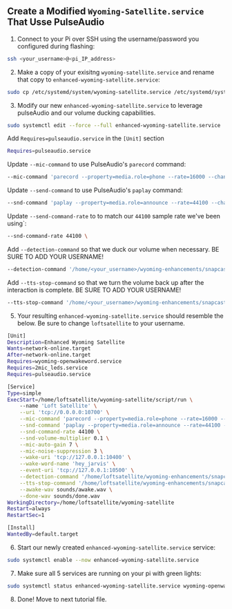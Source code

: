 ## Create a Modified `Wyoming-Satellite.service` That Usse PulseAudio

1. Connect to your Pi over SSH using the username/password you configured during flashing:
```sh
ssh <your_username>@<pi_IP_address>
```

2. Make a copy of your exisitng `wyoming-satellite.service` and rename that copy to `enhanced-wyoming-satellite.service`:
```sh
sudo cp /etc/systemd/system/wyoming-satellite.service /etc/systemd/system/enhanced-wyoming-satellite.service
```

3. Modify our new `enhanced-wyoming-satellite.service` to leverage pulseAudio and our volume ducking capabilities.
```sh
sudo systemctl edit --force --full enhanced-wyoming-satellite.service
```

Add `Requires=pulseaudio.service` in the `[Unit]` section
```sh
Requires=pulseaudio.service
```

Update `--mic-command` to use PulseAudio's `parecord` command:
```sh
--mic-command 'parecord --property=media.role=phone --rate=16000 --channels=1 --format=s16le --raw --latency-msec 10' \
```

Update `--send-command` to use PulseAudio's `paplay` command:
```sh
--snd-command 'paplay --property=media.role=announce --rate=44100 --channels=1 --format=s16le --raw --latency-msec 10' \
```

Update `--send-command-rate` to to match our `44100` sample rate we've been using`:
```sh
--snd-command-rate 44100 \
```

Add `--detection-command` so that we duck our volume when necessary.  BE SURE TO ADD YOUR USERNAME!
```sh
--detection-command '/home/<your_username>/wyoming-enhancements/snapcast/scripts/awake.sh' \
```

Add `--tts-stop-command` so that we turn the volume back up after the interaction is complete.  BE SURE TO ADD YOUR USERNAME!
```sh
--tts-stop-command '/home/<your_username>/wyoming-enhancements/snapcast/scripts/done.sh' \
```

5. Your resulting `enhanced-wyoming-satellite.service` should resemble the below.  Be sure to change `loftsatellite` to your username.
```sh
[Unit]
Description=Enhanced Wyoming Satellite
Wants=network-online.target
After=network-online.target
Requires=wyoming-openwakeword.service
Requires=2mic_leds.service
Requires=pulseaudio.service

[Service]
Type=simple
ExecStart=/home/loftsatellite/wyoming-satellite/script/run \
    --name 'Loft Satellite' \
    --uri 'tcp://0.0.0.0:10700' \
    --mic-command 'parecord --property=media.role=phone --rate=16000 --channels=1 --format=s16le --raw --latency-msec 10' \
    --snd-command 'paplay --property=media.role=announce --rate=44100 --channels=1 --format=s16le --raw --latency-msec 10' \
    --snd-command-rate 44100 \
    --snd-volume-multiplier 0.1 \
    --mic-auto-gain 7 \
    --mic-noise-suppression 3 \
    --wake-uri 'tcp://127.0.0.1:10400' \
    --wake-word-name 'hey_jarvis' \
    --event-uri 'tcp://127.0.0.1:10500' \
    --detection-command '/home/loftsatellite/wyoming-enhancements/snapcast/scripts/awake.sh' \
    --tts-stop-command '/home/loftsatellite/wyoming-enhancements/snapcast/scripts/done.sh' \
    --awake-wav sounds/awake.wav \
    --done-wav sounds/done.wav
WorkingDirectory=/home/loftsatellite/wyoming-satellite
Restart=always
RestartSec=1

[Install]
WantedBy=default.target
```
6. Start our newly created `enhanced-wyoming-satellite.service` service:
```sh
sudo systemctl enable --now enhanced-wyoming-satellite.service
```

7. Make sure all 5 services are running on your pi with green lights:
```sh
sudo systemctl status enhanced-wyoming-satellite.service wyoming-openwakeword.service 2mic_leds.service pulseaudio.service snapclient.service
```

8. Done! Move to next tutorial file.
